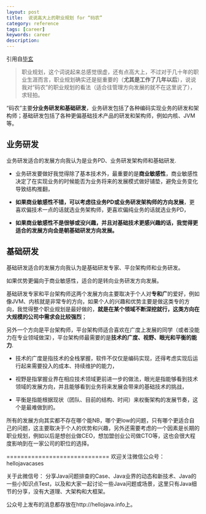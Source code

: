```yaml
---
layout: post
title:  说说高大上的职业规划 for “码农”
category: reference 
tags: [career]
keywords: career 
description: 
---
```


引用自[毕玄](http://hellojava.info/)


> 职业规划，这个词说起来总感觉很虚，还有点高大上，不过对于几十年的职业生涯而言，职业规划确实还是挺重要的（**尤其是工作了几年以后**），说说我对“码农”的职业规划的看法（适合往管理方向发展的就不在这里说了），求轻拍。

“码农”主要**分业务研发和基础研发**，业务研发包括了各种编码实现业务的研发和架构师；基础研发包括了各种更偏基础技术产品的研发和架构师，例如内核、JVM等。

## 业务研发

业务研发适合的发展方向我认为是业务PD、业务研发架构师和基础研发.

* 业务研发要做好我觉得除了基本技术外，最重要的是**商业敏感性**，商业敏感性决定了在实现业务的时候能否为业务将来的发展模式做好铺垫，避免业务变化导致结构推翻，

* **如果商业敏感性不错，可以考虑往业务PD或业务研发架构师的方向发展**，更喜欢偏技术一点的话就选业务架构师，更喜欢偏纯业务的话就选业务PD，

* **如果商业敏感性不是很够或没兴趣，并且对基础技术更感兴趣的话，我觉得更适合的发展方向会是朝基础研发方向发展。**

## 基础研发

基础研发适合的发展方向我认为是基础研发专家、平台架构师和业务研发。

如果优势更偏向于商业敏感性，适合的是转向业务研发方向发展。

基础研发专家和平台架构师这两个发展方向主要取决于个人对**专和广**的爱好，例如像JVM、内核就是非常专的方向，如果个人的兴趣和优势主要是做这类专的方向，我觉得整个职业规划是最好做的，**就是在某个领域不断深挖就行，这类方向在大规模的公司中需求会比较强烈**；

另外一个方向是平台架构师，平台架构师适合喜欢在广度上发展的同学（或者没能力在专业领域做深），平台架构师最需要的是**技术的广度、视野、眼光和平衡的能力**.

* 技术的广度是指技术的全栈掌握，软件不仅仅是编码实现，还得考虑实现后运行起来需要投入的成本、持续维护的能力，

* 视野是指掌握业界在相应技术领域更前进一步的做法，眼光是指能够看到技术领域的发展方向，并且能够看到业务将来发展会带来的基础技术的挑战，

* 平衡是指能根据现状（团队、目前的结构、时间）来权衡架构的发展节奏，这个是最难做到的。

所有的发展方向其实都不存在哪个能NB，哪个更low的问题，只有哪个更适合自己的问题，这主要取决于个人的优势和兴趣，另外还需要考虑的一个因素是长期的职业规划，例如以后是想创业做CEO，想加盟创业公司做CTO等，这也会很大程度影响到在一家公司的职位的选择。

=============================
欢迎关注微信公众号：hellojavacases

关于此微信号：
分享Java问题排查的Case、Java业界的动态和新技术、Java的一些小知识点Test，以及和大家一起讨论一些Java问题或场景，这里只有Java细节的分享，没有大道理、大架构和大框架。

公众号上发布的消息都存放在http://hellojava.info上。

